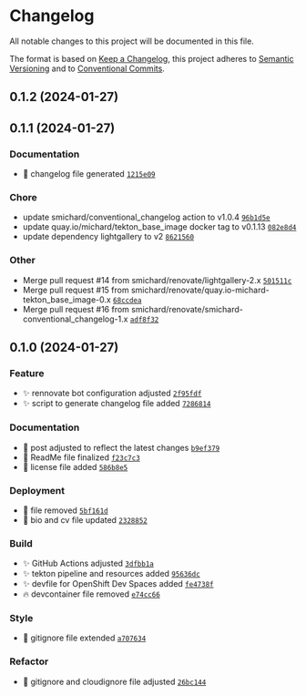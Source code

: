 # Changelog

All notable changes to this project will be documented in this file.

The format is based on [Keep a Changelog](https://keepachangelog.com/en/1.0.0/), this project adheres to [Semantic Versioning](https://semver.org/spec/v2.0.0.html) and to [Conventional Commits](https://www.conventionalcommits.org/en/v1.0.0/).

## 0.1.2 (2024-01-27)

## 0.1.1 (2024-01-27)

### Documentation
- :robot: changelog file generated [`1215e09`](/commit/1215e09)

### Chore
- update smichard/conventional_changelog action to v1.0.4 [`96b1d5e`](/commit/96b1d5e)
- update quay.io/michard/tekton_base_image docker tag to v0.1.13 [`082e8d4`](/commit/082e8d4)
- update dependency lightgallery to v2 [`8621560`](/commit/8621560)

### Other
- Merge pull request #14 from smichard/renovate/lightgallery-2.x [`501511c`](/commit/501511c)
- Merge pull request #15 from smichard/renovate/quay.io-michard-tekton_base_image-0.x [`68ccdea`](/commit/68ccdea)
- Merge pull request #16 from smichard/renovate/smichard-conventional_changelog-1.x [`adf8f32`](/commit/adf8f32)

## 0.1.0 (2024-01-27)

### Feature
- :sparkles: rennovate bot configuration adjusted [`2f95fdf`](/commit/2f95fdf)
- :sparkles: script to generate changelog file added [`7286814`](/commit/7286814)

### Documentation
- :rocket: post adjusted to reflect the latest changes [`b9ef379`](/commit/b9ef379)
- :memo: ReadMe file finalized [`f23c7c3`](/commit/f23c7c3)
- :memo: license file added [`586b8e5`](/commit/586b8e5)

### Deployment
- :rocket: file removed [`5bf161d`](/commit/5bf161d)
- :rocket: bio and cv file updated [`2328852`](/commit/2328852)

### Build
- :sparkles: GitHub Actions adjusted [`3dfbb1a`](/commit/3dfbb1a)
- :sparkles: tekton pipeline and resources added [`95636dc`](/commit/95636dc)
- :sparkles: devfile for OpenShift Dev Spaces added [`fe4738f`](/commit/fe4738f)
- :fire: devcontainer file removed [`e74cc66`](/commit/e74cc66)

### Style
- :art: gitignore file extended [`a707634`](/commit/a707634)

### Refactor
- :art: gitignore and cloudignore file adjusted [`26bc144`](/commit/26bc144)

